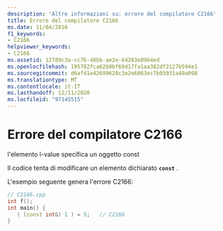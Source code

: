 ```yaml
---
description: 'Altre informazioni su: errore del compilatore C2166'
title: Errore del compilatore C2166
ms.date: 11/04/2016
f1_keywords:
- C2166
helpviewer_keywords:
- C2166
ms.assetid: 12789c3a-cc76-48bb-ae2e-64283e0964ed
ms.openlocfilehash: 195782fca62b9bf69d17fa1aa382df2127b594e1
ms.sourcegitcommit: d6af41e42699628c3e2e6063ec7b03931a49a098
ms.translationtype: MT
ms.contentlocale: it-IT
ms.lasthandoff: 12/11/2020
ms.locfileid: "97145515"
---
```

# <a name="compiler-error-c2166"></a>Errore del compilatore C2166

l'elemento l-value specifica un oggetto const

Il codice tenta di modificare un elemento dichiarato **`const`** .

L'esempio seguente genera l'errore C2166:

```cpp
// C2166.cpp
int f();
int main() {
   ( (const int&) 1 ) = 5;   // C2166
}
```
